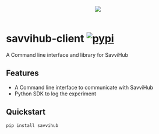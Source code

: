 <div align="center">
  <img src="https://imgur.com/FgQvEZ2.png" /><br><br>
</div>

# savvihub-client [![pypi](https://img.shields.io/pypi/v/savvihub.svg)](https://pypi.python.org/pypi/savvihub)

A Command line interface and library for SavviHub


## Features
- A Command line interface to communicate with SavviHub
- Python SDK to log the experiment

## Quickstart
```shell
pip install savvihub
```
